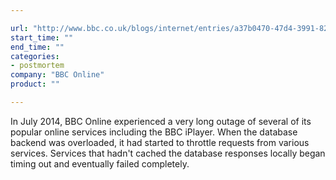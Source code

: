 ```yaml
---

url: "http://www.bbc.co.uk/blogs/internet/entries/a37b0470-47d4-3991-82bb-a7d5b8803771"
start_time: ""
end_time: ""
categories:
- postmortem
company: "BBC Online"
product: ""

---
```


In July 2014, BBC Online experienced a very long outage of several of its popular online services including the BBC iPlayer. When the database backend was overloaded, it had started to throttle requests from various services. Services that hadn't cached the database responses locally began timing out and eventually failed completely.
